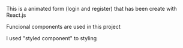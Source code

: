 This is a animated form (login and register) that has been create with React.js

Funcional components are used in this project

I used "styled component" to styling
